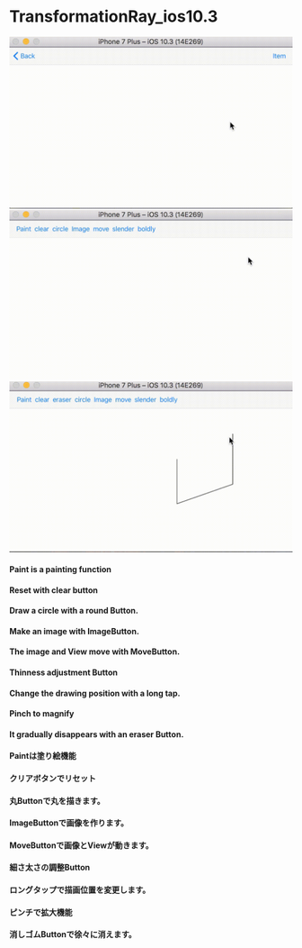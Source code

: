 # TransformationRay_ios10.3

![](https://github.com/daisukenagata/TransformationRay/blob/master/angle.gif?raw=true)
![](https://github.com/daisukenagata/TransformationRay/blob/master/Structure.gif?raw=true)
![](https://github.com/daisukenagata/TransformationRay/blob/master/eraserButton.gif?raw=true)


#### Paint is a painting function
#### Reset with clear button
#### Draw a circle with a round Button.
#### Make an image with ImageButton.
#### The image and View move with MoveButton.
#### Thinness adjustment Button
#### Change the drawing position with a long tap.
#### Pinch to magnify
#### It gradually disappears with an eraser Button.


#### Paintは塗り絵機能
#### クリアボタンでリセット
#### 丸Buttonで丸を描きます。
#### ImageButtonで画像を作ります。
#### MoveButtonで画像とViewが動きます。
#### 細さ太さの調整Button
#### ロングタップで描画位置を変更します。
#### ピンチで拡大機能
#### 消しゴムButtonで徐々に消えます。
